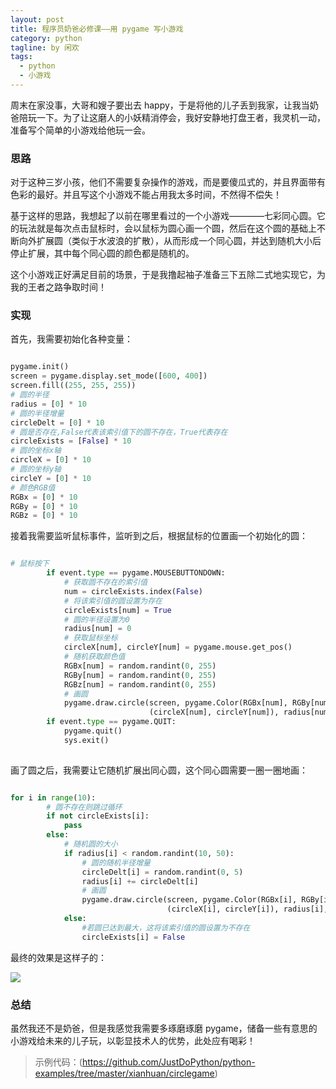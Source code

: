 ```yaml
---
layout: post
title: 程序员奶爸必修课——用 pygame 写小游戏
category: python
tagline: by 闲欢
tags: 
  - python
  - 小游戏
---
```


周末在家没事，大哥和嫂子要出去 happy，于是将他的儿子丢到我家，让我当奶爸陪玩一下。为了让这磨人的小妖精消停会，我好安静地打盘王者，我灵机一动，准备写个简单的小游戏给他玩一会。

<!--more-->

### 思路

对于这种三岁小孩，他们不需要复杂操作的游戏，而是要傻瓜式的，并且界面带有色彩的最好。并且写这个小游戏不能占用我太多时间，不然得不偿失！

基于这样的思路，我想起了以前在哪里看过的一个小游戏————七彩同心圆。它的玩法就是每次点击鼠标时，会以鼠标为圆心画一个圆，然后在这个圆的基础上不断向外扩展圆（类似于水波浪的扩散），从而形成一个同心圆，并达到随机大小后停止扩展，其中每个同心圆的颜色都是随机的。

这个小游戏正好满足目前的场景，于是我撸起袖子准备三下五除二式地实现它，为我的王者之路争取时间！


### 实现

首先，我需要初始化各种变量：

```python

pygame.init()
screen = pygame.display.set_mode([600, 400])
screen.fill((255, 255, 255))
# 圆的半径
radius = [0] * 10
# 圆的半径增量
circleDelt = [0] * 10
# 圆是否存在,False代表该索引值下的圆不存在，True代表存在
circleExists = [False] * 10
# 圆的坐标x轴
circleX = [0] * 10
# 圆的坐标y轴
circleY = [0] * 10
# 颜色RGB值
RGBx = [0] * 10
RGBy = [0] * 10
RGBz = [0] * 10

```

接着我需要监听鼠标事件，监听到之后，根据鼠标的位置画一个初始化的圆：

```python

# 鼠标按下
        if event.type == pygame.MOUSEBUTTONDOWN:
            # 获取圆不存在的索引值
            num = circleExists.index(False)
            # 将该索引值的圆设置为存在
            circleExists[num] = True
            # 圆的半径设置为0
            radius[num] = 0
            # 获取鼠标坐标
            circleX[num], circleY[num] = pygame.mouse.get_pos()
            # 随机获取颜色值
            RGBx[num] = random.randint(0, 255)
            RGBy[num] = random.randint(0, 255)
            RGBz[num] = random.randint(0, 255)
            # 画圆
            pygame.draw.circle(screen, pygame.Color(RGBx[num], RGBy[num], RGBz[num]),
                               (circleX[num], circleY[num]), radius[num], 1)
        if event.type == pygame.QUIT:
            pygame.quit()
            sys.exit()
            
```

画了圆之后，我需要让它随机扩展出同心圆，这个同心圆需要一圈一圈地画：

```python

for i in range(10):
        # 圆不存在则跳过循环
        if not circleExists[i]:
            pass
        else:
            # 随机圆的大小
            if radius[i] < random.randint(10, 50):
                # 圆的随机半径增量
                circleDelt[i] = random.randint(0, 5)
                radius[i] += circleDelt[i]
                # 画圆
                pygame.draw.circle(screen, pygame.Color(RGBx[i], RGBy[i], RGBz[i]),
                                   (circleX[i], circleY[i]), radius[i], 1)
            else:
                #若圆已达到最大，这将该索引值的圆设置为不存在
                circleExists[i] = False
```

最终的效果是这样子的：

![](http://www.justdopython.com/assets/images/2020/12/circlegame/circlegame.jpg)


### 总结

虽然我还不是奶爸，但是我感觉我需要多琢磨琢磨 pygame，储备一些有意思的小游戏给未来的儿子玩，以彰显技术人的优势，此处应有喝彩！


> 示例代码：(https://github.com/JustDoPython/python-examples/tree/master/xianhuan/circlegame)
